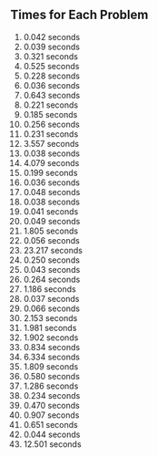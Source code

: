 ## Times for Each Problem

1.  0.042 seconds
2.  0.039 seconds
3.  0.321 seconds
4.  0.525 seconds
5.  0.228 seconds
6.  0.036 seconds
7.  0.643 seconds
8.  0.221 seconds
9.  0.185 seconds
10.  0.256 seconds
11.  0.231 seconds
12.  3.557 seconds
13.  0.038 seconds
14.  4.079 seconds
15.  0.199 seconds
16.  0.036 seconds
17.  0.048 seconds
18.  0.038 seconds
19.  0.041 seconds
20.  0.049 seconds
21.  1.805 seconds
22.  0.056 seconds
23.  23.217 seconds
24.  0.250 seconds
25.  0.043 seconds
26.  0.264 seconds
27.  1.186 seconds
28.  0.037 seconds
29.  0.066 seconds
30.  2.153 seconds
31.  1.981 seconds
32.  1.902 seconds
33.  0.834 seconds
34.  6.334 seconds
35.  1.809 seconds
36.  0.580 seconds
37.  1.286 seconds
38.  0.234 seconds
39.  0.470 seconds
40.  0.907 seconds
41.  0.651 seconds
42.  0.044 seconds
43.  12.501 seconds
